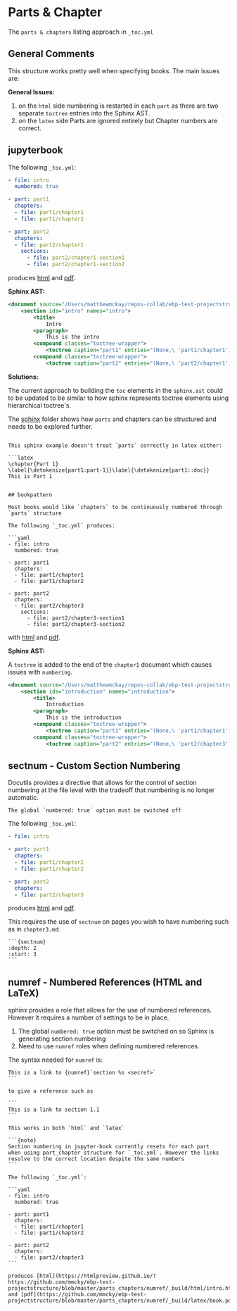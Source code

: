 # Parts & Chapter

The `parts & chapters` listing approach in `_toc.yml`

## General Comments

This structure works pretty well when specifying books. The main issues are:

**General Issues:**

1.  on the `html` side numbering is restarted in each `part` as there are two separate `toctree` entries into
the Sphinx AST.
1. on the `latex` side Parts are ignored entirely but Chapter numbers are correct.

## jupyterbook

The following `_toc.yml`:

```yaml
- file: intro
  numbered: true

- part: part1
  chapters:
  - file: part1/chapter1
  - file: part1/chapter2

- part: part2
  chapters:
  - file: part2/chapter1
    sections:
      - file: part2/chapter1-section1
      - file: part2/chapter1-section2
```

produces [html](https://htmlpreview.github.io/?https://github.com/mmcky/ebp-test-projectstructure/blob/master/parts_chapters/jupyterbook/_build/html/intro.html) and [pdf](https://github.com/mmcky/ebp-test-projectstructure/blob/master/parts_chapters/jupyterbook/_build/latex/book.pdf).

**Sphinx AST:**

```xml
<document source="/Users/matthewmckay/repos-collab/ebp-test-projectstructure/parts_chapters/jupyterbook/intro.md">
    <section ids="intro" names="intro">
        <title>
            Intro
        <paragraph>
            This is the intro
        <compound classes="toctree-wrapper">
            <toctree caption="part1" entries="(None,\ 'part1/chapter1') (None,\ 'part1/chapter2')" glob="False" hidden="True" includefiles="part1/chapter1 part1/chapter2" includehidden="False" maxdepth="-1" numbered="999" parent="intro" rawcaption="part1" rawentries="" titlesonly="True">
        <compound classes="toctree-wrapper">
            <toctree caption="part2" entries="(None,\ 'part2/chapter1')" glob="False" hidden="True" includefiles="part2/chapter1" includehidden="False" maxdepth="-1" numbered="999" parent="intro" rawcaption="part2" rawentries="" titlesonly="True">
```

**Solutions:**

The current approach to building the `toc` elements in the `sphinx.ast` could to be updated to
be similar to how sphinx represents toctree elements using hierarchical toctree's. 

The [sphinx](https://github.com/mmcky/ebp-test-projectstructure/tree/master/sphinx) folder shows how `parts` and chapters can be structured and needs to be explored further.

```{note}

This sphinx example doesn't treat `parts` correctly in latex either:

```latex
\chapter{Part 1}
\label{\detokenize{part1:part-1}}\label{\detokenize{part1::doc}}
This is Part 1
```

```

## bookpattern

Most books would like `chapters` to be continuously numbered through `parts` structure

The following `_toc.yml` produces:

```yaml
- file: intro
  numbered: true

- part: part1
  chapters:
  - file: part1/chapter1
  - file: part1/chapter2

- part: part2
  chapters:
  - file: part2/chapter3
    sections:
      - file: part2/chapter3-section1
      - file: part2/chapter3-section2
```

with [html](https://htmlpreview.github.io/?https://github.com/mmcky/ebp-test-projectstructure/blob/master/parts_chapters/bookpattern/_build/html/intro.html) and [pdf](https://github.com/mmcky/ebp-test-projectstructure/blob/master/parts_chapters/bookpattern/_build/latex/book.pdf).

**Sphinx AST:**

A `toctree` is added to the end of the `chapter1` document which causes issues with `numbering`.

```xml
<document source="/Users/matthewmckay/repos-collab/ebp-test-projectstructure/parts_chapters/bookpattern/intro.md">
    <section ids="introduction" names="introduction">
        <title>
            Introduction
        <paragraph>
            This is the introduction
        <compound classes="toctree-wrapper">
            <toctree caption="part1" entries="(None,\ 'part1/chapter1') (None,\ 'part1/chapter2')" glob="False" hidden="True" includefiles="part1/chapter1 part1/chapter2" includehidden="False" maxdepth="-1" numbered="999" parent="intro" rawcaption="part1" rawentries="" titlesonly="True">
        <compound classes="toctree-wrapper">
            <toctree caption="part2" entries="(None,\ 'part2/chapter3')" glob="False" hidden="True" includefiles="part2/chapter3" includehidden="False" maxdepth="-1" numbered="999" parent="intro" rawcaption="part2" rawentries="" titlesonly="True">

```


## sectnum - Custom Section Numbering

Docutils provides a directive that allows for the control
of section numbering at the file level with the tradeoff
that numbering is no longer automatic.

```{note}
The global `numbered: true` option must be switched off
```

The following `_toc.yml`:

```yaml
- file: intro

- part: part1
  chapters:
  - file: part1/chapter1
  - file: part1/chapter2

- part: part2
  chapters:
  - file: part2/chapter3
```

produces [html](https://htmlpreview.github.io/?https://github.com/mmcky/ebp-test-projectstructure/blob/master/parts_chapters/sectnum/_build/html/intro.html) and [pdf](https://github.com/mmcky/ebp-test-projectstructure/blob/master/parts_chapters/sectnum/_build/latex/book.pdf).

This requires the use of `sectnum` on pages you wish to
have numbering such as in `chapter3.md`:

````
```{sectnum}
:depth: 2
:start: 3
```
````


## numref - Numbered References (HTML and LaTeX)

sphinx provides a role that allows for the use of numbered
references. However it requires a number of settings to be in place. 

1. The global `numbered: true` option must be switched on
   so Sphinx is generating section numbering
2. Need to use `numref` roles when defining numbered references.

The syntax needed for `numref` is:

````
This is a link to {numref}`section %s <secref>`
```

to give a reference such as

```
This is a link to section 1.1
```

This works in both `html` and `latex`

```{note}
Section numbering in jupyter-book currently resets for each part
when using part_chapter structure for `_toc.yml`. However the links
resolve to the correct location despite the same numbers
```

The following `_toc.yml`:

```yaml
- file: intro
  numbered: true

- part: part1
  chapters:
  - file: part1/chapter1
  - file: part1/chapter2

- part: part2
  chapters:
  - file: part2/chapter3
```

produces [html](https://htmlpreview.github.io/?https://github.com/mmcky/ebp-test-projectstructure/blob/master/parts_chapters/numref/_build/html/intro.html) and [pdf](https://github.com/mmcky/ebp-test-projectstructure/blob/master/parts_chapters/numref/_build/latex/book.pdf).